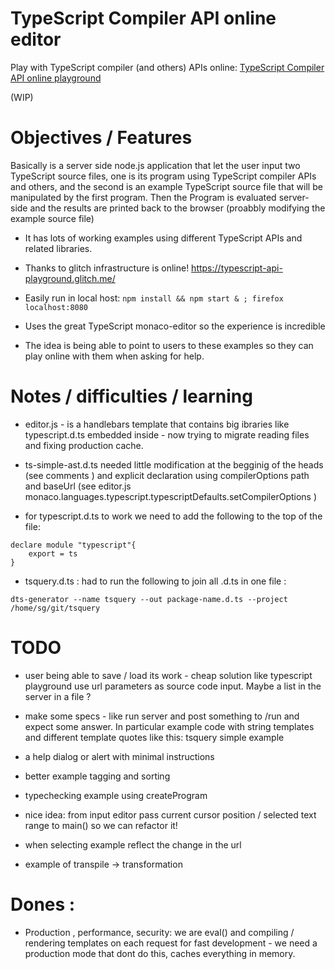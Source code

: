 # TypeScript Compiler API online editor

Play with TypeScript compiler (and others) APIs online: [TypeScript Compiler API online playground](https://typescript-api-playground.glitch.me/)

(WIP)

# Objectives / Features

Basically is a server side node.js application that let the user input two TypeScript source files, one is its program using TypeScript compiler APIs and others, and the second is an example TypeScript source file that will be manipulated by the first program. Then the Program is evaluated server-side and the results are printed back to the browser (proabbly modifying the example source file)

 * It has lots of working examples using different TypeScript APIs and related libraries. 

 * Thanks to glitch infrastructure is online! https://typescript-api-playground.glitch.me/

 * Easily run in local host: `npm install && npm start & ; firefox localhost:8080`

 * Uses the great TypeScript monaco-editor so the experience is incredible

 * The idea is being able to point to users to these examples so they can play online with them when asking for help. 




# Notes / difficulties / learning

 * editor.js - is a handlebars template that contains big ibraries like typescript.d.ts embedded inside - now trying to migrate reading files and fixing production cache.

 * ts-simple-ast.d.ts needed little modification at the begginig of the heads (see comments ) and explicit declaration using compilerOptions path and baseUrl (see editor.js monaco.languages.typescript.typescriptDefaults.setCompilerOptions )
 
 * for typescript.d.ts to work we need to add the following to the top of the file:

```
declare module "typescript"{
    export = ts
}
```

 * tsquery.d.ts : had to run the following to join all .d.ts in one file :
  
  ```dts-generator --name tsquery --out package-name.d.ts --project /home/sg/git/tsquery```



# TODO

 * user being able to save / load its work - cheap solution like typescript playground use url parameters as source code input. Maybe a list in the server  in a file ? 

  * make some specs - like run server and post something to /run and expect some answer. In particular example code with string templates and different template quotes  like this: tsquery simple example

  * a help dialog or alert with minimal instructions

  * better example tagging and sorting

 * typechecking example using createProgram

 * nice idea: from input editor pass current cursor position / selected text range to main() so we can refactor it!

 * when selecting example reflect the change in the url

 * example of transpile -> transformation



# Dones : 

 * Production , performance, security: we are eval() and compiling / rendering templates on each request for fast development - we need a production mode that dont do this, caches everything in memory. 
 